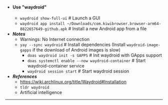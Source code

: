 - #### Use "waydroid"
    - `waydroid show-full-ui` # Launch a GUI
    - `waydroid app install ~/Downloads/com.kiwibrowser.browser-arm64-8822657649-github.apk` # Install a new Android app from a file
- ***Notes***
    - Warnings: No Internet connection
    - `yay --sync waydroid` # Install dependencies (Install `waydroid-image-gapps` if the download of Android images is slow)
        - `doas waydroid init -s GAPPS` # Init waydroid with GApps support
        - `doas systemctl enable --now waydroid-container` # Start waydroid-container service
        - `waydroid session start` # Start waydroid session
- ***References***
    - https://wiki.archlinux.org/title/Waydroid#Installation
    - `tldr waydroid`
    - Artificial intelligence
- ---
